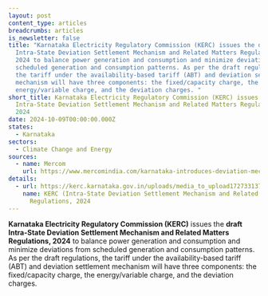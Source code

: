 ```yaml
---
layout: post
content_type: articles
breadcrumbs: articles
is_newsletter: false
title: "Karnataka Electricity Regulatory Commission (KERC) issues the draft
  Intra-State Deviation Settlement Mechanism and Related Matters Regulations,
  2024 to balance power generation and consumption and minimize deviations from
  scheduled generation and consumption patterns. As per the draft regulations,
  the tariff under the availability-based tariff (ABT) and deviation settlement
  mechanism will have three components: the fixed/capacity charge, the
  energy/variable charge, and the deviation charges. "
short_title: Karnataka Electricity Regulatory Commission (KERC) issues the draft
  Intra-State Deviation Settlement Mechanism and Related Matters Regulations,
  2024
date: 2024-10-09T00:00:00.000Z
states:
  - Karnataka
sectors:
  - Climate Change and Energy
sources:
  - name: Mercom
    url: https://www.mercomindia.com/karnataka-introduces-deviation-mechanism-for-unscheduled-power-usage
details:
  - url: https://kerc.karnataka.gov.in/uploads/media_to_upload1727331377.pdf
    name: KERC (Intra-State Deviation Settlement Mechanism and Related Matters)
      Regulations, 2024
---
```

**Karnataka Electricity Regulatory Commission (KERC)** issues the **draft** **Intra-State Deviation Settlement Mechanism and Related Matters Regulations, 2024** to balance power generation and consumption and minimize deviations from scheduled generation and consumption patterns. As per the draft regulations, the tariff under the availability-based tariff (ABT) and deviation settlement mechanism will have three components: the fixed/capacity charge, the energy/variable charge, and the deviation charges.
